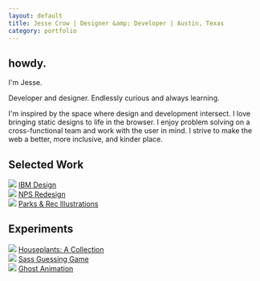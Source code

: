 ```yaml
---
layout: default
title: Jesse Crow | Designer &amp; Developer | Austin, Texas
category: portfolio
---
```

<section class="index__intro">
	<div class="wrapper">
	<h1 class="heading--inverse">howdy.</h1>
	<p class="p--callout">I'm Jesse.</p>
	<p class="p--callout">Developer and designer. Endlessly curious and always learning.</p>
	<p>I'm inspired by the space where design and development intersect. I love bringing static designs to life in the browser. I enjoy problem solving on a cross-functional team and work with the user in mind. I strive to make the web a better, more inclusive, and kinder place.</p>
	</div>
</section>
<section class="wrapper">
	<h2 class="sectionheader--large">Selected Work</h2>
	<div class="portfolio__item">
		<img src="../img/portfolio-pages/ibmdesign.jpg">
		<a href="/projects/ibmdesign.html" class="portfolio__title">IBM Design</a>
	</div>
	<div class="portfolio__item">
		<img src="../img/portfolio-pages/smokies-hero.jpg">
		<a href="/projects/nationalparks.html" class="portfolio__title">NPS Redesign</a>
	</div>
	<div class="portfolio__item">
		<img src="../img/portfolio-pages/parks.jpg">
		<a href="/projects/parks-and-rec.html" class="portfolio__title">Parks &amp; Rec Illustrations</a>
	</div>
</section>
<section class="wrapper">
	<h2 class="sectionheader--large">Experiments</h2>
	<div class="portfolio__item">
		<img src="../img/portfolio-pages/houseplants.jpg">
		<a href="/projects/houseplants.html" class="portfolio__title">Houseplants: A Collection</a>
	</div>
	<div class="portfolio__item">
		<img src="../img/portfolio-pages/guessinggame.jpg">
		<a href="/projects/guessinggame.html" class="portfolio__title">Sass Guessing Game</a>
	</div>
	<div class="portfolio__item">
		<img src="../img/portfolio-pages/ghost.jpg">
		<a href="/projects/ghost.html" class="portfolio__title">Ghost Animation</a>
	</div>
</section>